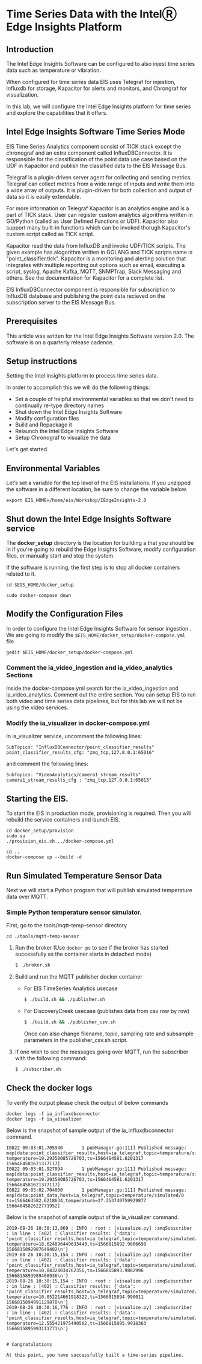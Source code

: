 # Time Series Data with the IntelⓇ Edge Insights Platform

## Introduction

The Intel Edge Insights Software can be configured to also injest time series data such as temperature or vibration. 

When configured for time series data EIS uses Telegraf for injestion, Influxdb for storage, Kapacitor for alerts and monitors, and Chrongraf for visualization.

In this lab, we will configure the Intel Edge Insights platform for time series and explore the capabilities that it offers.

## Intel Edge Insights Software Time Series Mode

EIS Time Series Analytics component consist of TICK stack except the chronograf and an extra component called InfluxDBConnector. It is responsible for the classification of the point data use case based on the UDF in Kapacitor and publish the classified data to the EIS Message Bus.

Telegraf is a plugin-driven server agent for collecting and sending metrics. Telegraf can collect metrics from a wide range of inputs and write them into a wide array of outputs. It is plugin-driven for both collection and output of data so it is easily extendable.

For more information on Telegraf Kapacitor is an analytics engine and is a part of TICK stack. User can register custom analytics algorithms written in GO/Python (called as User Defined Functions or UDF). Kapacitor also support many built-in functions which can be invoked thorugh Kapacitor's custom script called as TICK script.

Kapacitor read the data from InfluxDB and invoke UDF/TICK scripts. The given example has alogorithm written in GOLANG and TICK scripts name is "point_classifier.tick". Kapacitor is a monitoring and alerting solution that integrates with multiple reporting out options such as email, executing a script, syslog, Apache Kafka, MQTT, SNMPTrap, Slack Messaging and others. See the documentation for Kapacitor for a complete list.


EIS InfluxDBConnector component is responsible for subscription to InfluxDB database and publishing the point data recieved on the subscription server to the EIS Message Bus.

## Prerequisites

This article was written for the Intel Edge Insights Software version 2.0. The software is on a quarterly release cadence.

## Setup instructions

Setting the Intel insights platform to process time series data.

In order to accomplish this we will do the following things:

- Set a couple of helpful environmental variables so that we don't need to continually re-type directory names
- Shut down the Intel Edge Insights Software
- Modify configuration files
- Build and Repackage it
- Relaunch the Intel Edge Insights Software
- Setup Chronograf to visualize the data

Let's get started.

## Environmental Variables

Let’s set a variable for the top level of the EIS installations. If you unzipped the software in a different location, be sure to change the variable below.

`export EIS_HOME=/home/eis/Workshop/IEdgeInsights-2.0`

## Shut down the Intel Edge Insights Software service

The **docker_setup** directory is the location for building a that you should be in if you're going to rebuild the Edge Insights Software, modify configuration files, or manually start and stop the system.

If the software is running, the first step is to stop all docker containers related to it.

`cd $EIS_HOME/docker_setup`

`sudo docker-compose down`

## Modify the Configuration Files

In order to configure the Intel Edge Insights Software for sensor ingestion . We are going to modify the `$EIS_HOME/docker_setup/docker-compose.yml` file.

```
gedit $EIS_HOME/docker_setup/docker-compose.yml
```
### Comment the ia_video_ingestion and ia_video_analytics Sections

Inside the docker-compose.yml search for the ia_video_ingestion and ia_video_analytics. Comment out the entire section. You can setup EIS to run both video and time series data pipelines, but for this lab we will not be using the video services.


### Modify the ia_visualizer in docker-compose.yml
   In ia_visualizer service, uncomment the following lines:
   ```
   SubTopics: "InfluxDBConnector/point_classifier_results"
   point_classifier_results_cfg: "zmq_tcp,127.0.0.1:65016"
   ```
   and comment the following lines:
   ```
   SubTopics: "VideoAnalytics/camera1_stream_results"
   camera1_stream_results_cfg : "zmq_tcp,127.0.0.1:65013"
   ```
   
## Starting the EIS.
   To start the EIS in production mode, provisioning is required. Then you will rebuild the service containers and launch EIS.
   
   ```
   cd docker_setup/provision
   sudo su
   ./provision_eis.sh ../docker-compose.yml
   
   cd ..
   docker-compose up --build -d
   ```

## Run Simulated Temperature Sensor Data

Next we will start a Python program that will publish simulated temperature data over MQTT. 

### Simple Python temperature sensor simulator.

First, go to the tools/mqtt-temp-sensor directory
```
cd ./tools/mqtt-temp-sensor
```


1. Run the broker (Use `docker ps` to see if the broker has started successfully as the container starts in detached mode)
    ```sh
    $ ./broker.sh
    ```
2. Build and run the MQTT publisher docker container
   * For EIS TimeSeries Analytics usecase
     ```sh
     $ ./build.sh && ./publisher.sh
     ```
   * For DiscoveryCreek usecase (publishes data from csv row by row)
     ```sh
     $ ./build.sh && ./publisher_csv.sh
     ```
     Once can also change filename, topic, sampling rate and subsample parameters in the publisher_csv.sh script.

3. If one wish to see the messages going over MQTT, run the
   subscriber with the following command:
   ```sh
   $ ./subscriber.sh
   ```


## Check the docker logs

To verify the output please check the output of below commands
   ```
   docker logs -f ia_influxdbconnector
   docker logs -f ia_visualizer
   ```

   Below is the snapshot of sample output of the ia_influxdbconnector command.
   ```
   I0822 09:03:01.705940       1 pubManager.go:111] Published message: map[data:point_classifier_results,host=ia_telegraf,topic=temperature/simulated/0 temperature=19.29358085726703,ts=1566464581.6201317 1566464581621377117] 
   I0822 09:03:01.927094       1 pubManager.go:111] Published message: map[data:point_classifier_results,host=ia_telegraf,topic=temperature/simulated/0 temperature=19.29358085726703,ts=1566464581.6201317 1566464581621377117]
   I0822 09:03:02.704000       1 pubManager.go:111] Published message: map[data:point_data,host=ia_telegraf,topic=temperature/simulated/0 ts=1566464582.6218634,temperature=27.353740759929877 1566464582622771952]
   ```

   Below is the snapshot of sample output of the ia_visualizer command.
   ```
   2019-08-26 10:38:13,869 : INFO : root : [visualize.py] :zmqSubscriber : in line : [402] : Classifier results: {'data': 'point_classifier_results,host=ia_telegraf,topic=temperature/simulated/0 temperature=18.624896449633443,ts=1566815892.9866698 1566815892987649482\n'}
   2019-08-26 10:38:15,154 : INFO : root : [visualize.py] :zmqSubscriber : in line : [402] : Classifier results: {'data': 'point_classifier_results,host=ia_telegraf,topic=temperature/simulated/0 temperature=10.84324034762356,ts=1566815893.9882996 1566815893989408936\n'}
   2019-08-26 10:38:15,154 : INFO : root : [visualize.py] :zmqSubscriber : in line : [402] : Classifier results: {'data': 'point_classifier_results,host=ia_telegraf,topic=temperature/simulated/0 temperature=10.052214661918322,ts=1566815894.990011 1566815894991129870\n'}
   2019-08-26 10:38:16,776 : INFO : root : [visualize.py] :zmqSubscriber : in line : [402] : Classifier results: {'data': 'point_classifier_results,host=ia_telegraf,topic=temperature/simulated/0 temperature=12.555421975490562,ts=1566815895.9918363 1566815895993111771\n'}


# Congratulations

At this point, you have successfully built a time-series pipeline.
